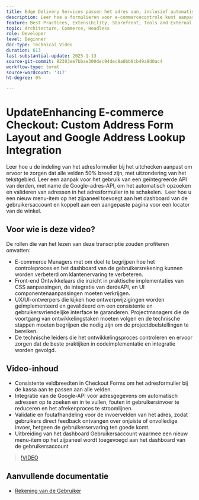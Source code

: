 ```yaml
---
title: Edge Delivery Services passen het adres aan, inclusief automatisch aanvullen
description: Leer hoe u formulieren voor e-commercecontrole kunt aanpassen en Google Address Lookup kunt integreren voor een verbeterde gebruikerservaring en minder invoerfouten.
feature: Best Practices, Extensibility, Storefront, Tools and External Services
topic: Architecture, Commerce, Headless
role: Developer
level: Beginner
doc-type: Technical Video
duration: 613
last-substantial-update: 2025-1-13
source-git-commit: 82303ee7bbae300dec94dec8a0bb8cb49a8d0ac4
workflow-type: tm+mt
source-wordcount: '317'
ht-degree: 0%

---
```



# UpdateEnhancing E-commerce Checkout: Custom Address Form Layout and Google Address Lookup Integration

Leer hoe u de indeling van het adresformulier bij het uitchecken aanpast om ervoor te zorgen dat alle velden 50% breed zijn, met uitzondering van het tekstgebied. Leer een aanpak voor het gebruik van een geïntegreerde API van derden, met name de Google-adres-API, om het automatisch opzoeken en valideren van adressen in het adresformulier in te schakelen. &#x200B; Leer hoe u een nieuw menu-item op het zijpaneel toevoegt aan het dashboard van de gebruikersaccount en koppelt aan een aangepaste pagina voor een locator van de winkel.

## Voor wie is deze video?

De rollen die van het lezen van deze transcriptie zouden profiteren omvatten:

* E-commerce Managers met om doel te begrijpen hoe het controleproces en het dashboard van de gebruikersrekening kunnen worden verbeterd om klantenervaring te verbeteren.
* Front-end Ontwikkelaars die inzicht in praktische implementaties van CSS aanpassingen, de integratie van derdeAPI, en UI componentenaanpassingen moeten verkrijgen.
* UX/UI-ontwerpers die kijken hoe ontwerpwijzigingen worden geïmplementeerd en gevalideerd om een consistente en gebruikersvriendelijke interface te garanderen.
Projectmanagers die de voortgang van ontwikkelingstaken moeten volgen en de technische stappen moeten begrijpen die nodig zijn om de projectdoelstellingen te bereiken.
* De technische leiders die het ontwikkelingsproces controleren en ervoor zorgen dat de beste praktijken in codeimplementatie en integratie worden gevolgd.


## Video-inhoud

* Consistente veldbreedten in Checkout Forms om het adresformulier bij de kassa aan te passen aan alle velden.
* Integratie van de Google-API voor adresgegevens om automatisch adressen op te zoeken en in te vullen, fouten in gebruikersinvoer te reduceren en het afrekenproces te stroomlijnen.
* Validatie en foutafhandeling voor de invoervelden van het adres, zodat gebruikers direct feedback ontvangen over onjuiste of onvolledige invoer, hetgeen de gebruikerservaring ten goede komt.
* Uitbreiding van het dashboard Gebruikersaccount waarmee een nieuw menu-item op het zijpaneel wordt toegevoegd aan het dashboard van de gebruikersaccount

>[!VIDEO](https://video.tv.adobe.com/v/3442787?learn=on)

## Aanvullende documentatie

* [ Rekening van de Gebruiker ](https://experienceleague.adobe.com/developer/commerce/storefront/dropins/user-account/tutorials/)
